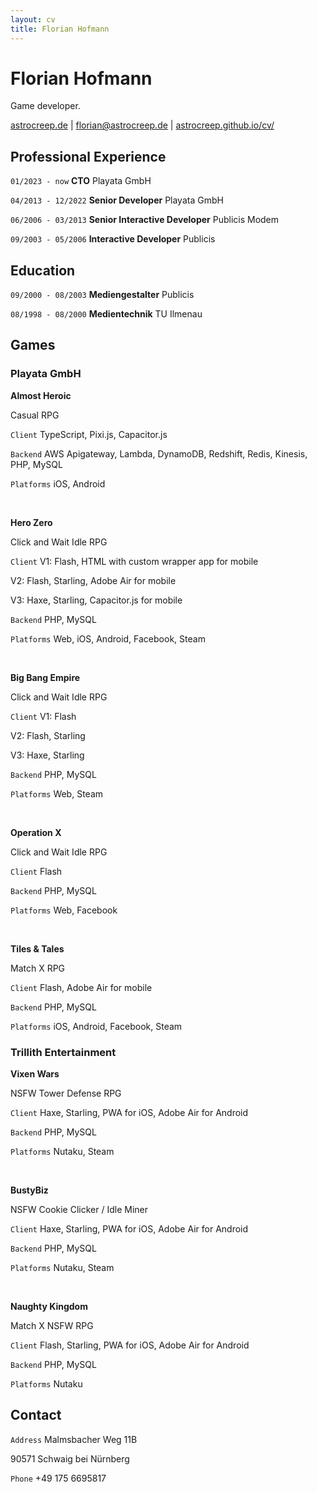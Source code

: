 ```yaml
---
layout: cv
title: Florian Hofmann
---
```

# Florian Hofmann
Game developer.

<div id="webaddress">
  <a href="http://astrocreep.de">astrocreep.de</a> | <a href="florian@astrocreep.de">florian@astrocreep.de</a> | <a href="https://astrocreep.github.io/cv/">astrocreep.github.io/cv/</a>
</div>


## Professional Experience

`01/2023 - now`
__CTO__ Playata GmbH

`04/2013 - 12/2022`
__Senior Developer__ Playata GmbH

`06/2006 - 03/2013`
__Senior Interactive Developer__ Publicis Modem

`09/2003 - 05/2006`
__Interactive Developer__ Publicis


## Education

`09/2000 - 08/2003`
__Mediengestalter__ Publicis

`08/1998 - 08/2000`
__Medientechnik__ TU Ilmenau


## Games

### Playata GmbH

__Almost Heroic__

Casual RPG

`Client`
TypeScript, Pixi.js, Capacitor.js

`Backend`
AWS Apigateway, Lambda, DynamoDB, Redshift, Redis, Kinesis, PHP, MySQL

`Platforms`
iOS, Android

<br>

__Hero Zero__

Click and Wait Idle RPG

`Client`
V1: Flash, HTML with custom wrapper app for mobile

V2: Flash, Starling, Adobe Air for mobile

V3: Haxe, Starling, Capacitor.js for mobile

`Backend`
PHP, MySQL

`Platforms`
Web, iOS, Android, Facebook, Steam

<br>

__Big Bang Empire__

Click and Wait Idle RPG

`Client`
V1: Flash

V2: Flash, Starling

V3: Haxe, Starling

`Backend`
PHP, MySQL

`Platforms`
Web, Steam

<br>

__Operation X__

Click and Wait Idle RPG

`Client`
Flash

`Backend`
PHP, MySQL

`Platforms`
Web, Facebook

<br>

__Tiles & Tales__

Match X RPG

`Client`
Flash, Adobe Air for mobile

`Backend`
PHP, MySQL

`Platforms`
iOS, Android, Facebook, Steam


### Trillith Entertainment

__Vixen Wars__

NSFW Tower Defense RPG

`Client`
Haxe, Starling, PWA for iOS, Adobe Air for Android

`Backend`
PHP, MySQL

`Platforms`
Nutaku, Steam

<br>

__BustyBiz__

NSFW Cookie Clicker / Idle Miner

`Client`
Haxe, Starling, PWA for iOS, Adobe Air for Android

`Backend`
PHP, MySQL

`Platforms`
Nutaku, Steam

<br>

__Naughty Kingdom__

Match X NSFW RPG

`Client`
Flash, Starling, PWA for iOS, Adobe Air for Android

`Backend`
PHP, MySQL

`Platforms`
Nutaku


## Contact

`Address`
Malmsbacher Weg 11B

90571 Schwaig bei Nürnberg

`Phone`
+49 175 6695817




<!-- ### Footer

Last updated: July 2024 -->
